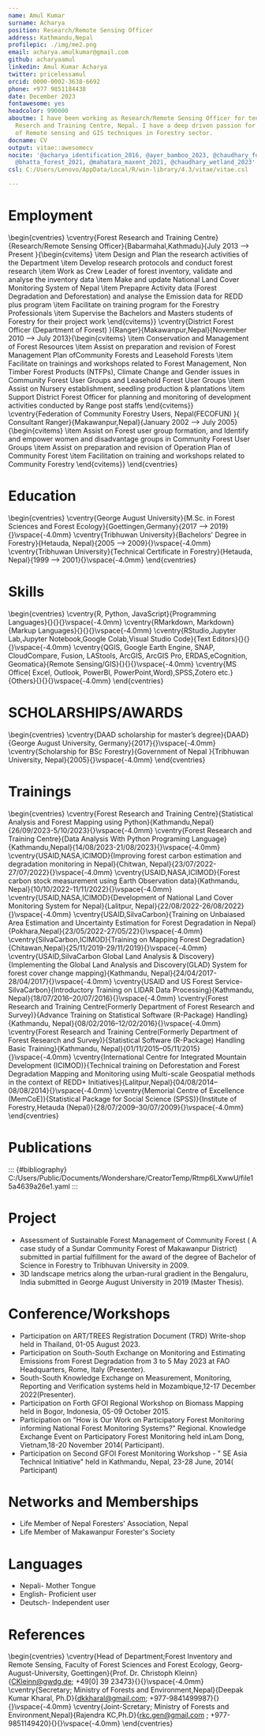 ```yaml
---
name: Amul Kumar
surname: Acharya
position: Research/Remote Sensing Officer
address: Kathmandu,Nepal
profilepic: ./img/me2.png
email: acharya.amulkumar@gmail.com
github: acharyaamul
linkedin: Amul Kumar Acharya
twitter: pricelessamul
orcid: 0000-0002-3638-6692
phone: +977 9851184438
date: December 2023
fontawesome: yes
headcolor: 990000
aboutme: I have been working as Research/Remote Sensing Officer for ten years at Forest
  Reserch and Training Centre, Nepal. I have a deep driven passion for application
  of Remote sensing and GIS techniques in Forestry sector.
docname: CV
output: vitae::awesomecv
nocite: '@acharya_identification_2016, @ayer_bamboo_2023, @chaudhary_forest_2016,
  @bhatta_forest_2021, @mahatara_maxent_2021, @chaudhary_wetland_2023'
csl: C:/Users/Lenovo/AppData/Local/R/win-library/4.3/vitae/vitae.csl

---
```




# Employment

\begin{cventries}
	\cventry{Forest Research and Training Centre}{Research/Remote Sensing Officer}{Babarmahal,Kathmadu}{July 2013 --> Present }{\begin{cvitems}
\item Design and Plan the research activities of the Department
\item Develop research protocols and conduct forest research
\item Work as Crew Leader of forest inventory, validate and analyse the inventory data 
\item Make and update National Land Cover Monitoring System of Nepal
\item Prepapre Activity data (Forest Degradation and Deforestation) and analyse the Emission data for REDD plus program
\item Facilitate on training program for the Forestry Professionals 
\item Supervise the Bachelors and Masters students of Forestry for their project work 
\end{cvitems}}
	\cventry{District Forest Officer (Department of Forest) }{Ranger}{Makawanpur,Nepal}{November 2010 --> July 2013}{\begin{cvitems}
\item Conservation and Management of Forest Resources
\item Assist on preparation and revision of Forest Management Plan ofCommunity Forests and Leasehold Forests
\item Facilitate on trainings and workshops related to Forest Management, Non Timber Forest Products (NTFPs), Climate Change
    and Gender issues in Community Forest User Groups and Leasehold Forest User Groups
\item Assist on Nursery establishment, seedling production \& plantations
\item Support District Forest Officer for planning and monitoring of development activities conducted by Range post staffs
\end{cvitems}}
	\cventry{Federation of Community Forestry Users, Nepal(FECOFUN) }{ Consultant Ranger}{Makawanpur,Nepal}{January 2002 --> July 2005}{\begin{cvitems}
\item Assist on Forest user group formation, and Identify and empower women and disadvantage groups in Community Forest User Groups
\item Assist on preparation and revision of Operation Plan of Community Forest
\item Facilitation on training and workshops related to Community Forestry
\end{cvitems}}
\end{cventries}

# Education

\begin{cventries}
	\cventry{George August University}{M.Sc. in Forest Sciences and Forest Ecology}{Goettingen,Germany}{2017 --> 2019}{}\vspace{-4.0mm}
	\cventry{Tribhuwan University}{Bachelors' Degree in Forestry}{Hetauda, Nepal}{2005 --> 2009}{}\vspace{-4.0mm}
	\cventry{Tribhuwan University}{Technical Certificate in Forestry}{Hetauda, Nepal}{1999 --> 2001}{}\vspace{-4.0mm}
\end{cventries}

# Skills

\begin{cventries}
	\cventry{R, Python, JavaScript}{Programming Languages}{}{}{}\vspace{-4.0mm}
	\cventry{RMarkdown, Markdown}{Markup Languages}{}{}{}\vspace{-4.0mm}
	\cventry{RStudio,Jupyter Lab,Jupyter Notebook,Google Colab,Visual Studio Code}{Text Editors}{}{}{}\vspace{-4.0mm}
	\cventry{QGIS, Google Earth Engine, SNAP, CloudCompare, Fusion, LAStools, ArcGIS, ArcGIS Pro, ERDAS,eCognition, Geomatica}{Remote Sensing/GIS}{}{}{}\vspace{-4.0mm}
	\cventry{MS Office( Excel, Outlook, PowerBI, PowerPoint,Word),SPSS,Zotero etc.}{Others}{}{}{}\vspace{-4.0mm}
\end{cventries}

# SCHOLARSHIPS/AWARDS

\begin{cventries}
	\cventry{DAAD scholarship for master’s degree}{DAAD}{George August University, Germany}{2017}{}\vspace{-4.0mm}
	\cventry{Scholarship for BSc Forestry}{Government of Nepal }{Tribhuwan University, Nepal}{2005}{}\vspace{-4.0mm}
\end{cventries}


# Trainings

\begin{cventries}
	\cventry{Forest Research and Training Centre}{Statistical Analysis and Forest Mapping using Python}{Kathmandu,Nepal}{26/09/2023-5/10/2023}{}\vspace{-4.0mm}
	\cventry{Forest Research and Training Centre}{Data Analysis With Python Programing Language}{Kathmandu,Nepal}{14/08/2023-21/08/2023}{}\vspace{-4.0mm}
	\cventry{USAID,NASA,ICIMOD}{Improving forest carbon estimation and degradation monitoring in Nepal}{Chitwan, Nepal}{23/07/2022-27/07/2022}{}\vspace{-4.0mm}
	\cventry{USAID,NASA,ICIMOD}{Forest carbon stock measurement using Earth Observation data}{Kathmandu, Nepal}{10/10/2022-11/11/2022}{}\vspace{-4.0mm}
	\cventry{USAID,NASA,ICIMOD}{Development of National Land Cover Monitoring System for Nepal}{Lalitpur, Nepal}{22/08/2022-26/08/2022}{}\vspace{-4.0mm}
	\cventry{USAID,SilvaCarbon}{Training on Unbaiased Area Estimation and Uncertainty Estimation for Forest Degradation in Nepal}{Pokhara,Nepal}{23/05/2022-27/05/22}{}\vspace{-4.0mm}
	\cventry{SilvaCarbon,ICIMOD}{Training on Mapping Forest Degradation}{Chitawan,Nepal}{25/11/2019-29/11/2019}{}\vspace{-4.0mm}
	\cventry{USAID,SilvaCarbon Global Land Analysis \& Discovery}{Implementing the Global Land Analysis and Discovery(GLAD) System for forest cover change mapping}{Kathmandu, Nepal}{24/04/2017-28/04/2017}{}\vspace{-4.0mm}
	\cventry{USAID and US Forest Service-SilvaCarbon}{Introductory Training on LIDAR Data Processing}{Kathmandu, Nepal}{18/07/2016–20/07/2016}{}\vspace{-4.0mm}
	\cventry{Forest Research and Training Centre(Formerly Department of Forest Research and Survey)}{Advance Training on Statistical Software (R-Package) Handling}{Kathmandu, Nepal}{08/02/2016–12/02/2016}{}\vspace{-4.0mm}
	\cventry{Forest Research and Training Centre(Formerly Department of Forest Research and Survey)}{Statistical Software (R-Package) Handling Basic Training}{Kathmandu, Nepal}{01/11/2015–05/11/2015}{}\vspace{-4.0mm}
	\cventry{International Centre for Integrated Mountain Development (ICIMOD)}{Technical training on Deforestation and Forest Degradation Mapping and Monitoring using Multi-scale Geospatial methods in
the context of REDD+ Initiatives}{Lalitpur,Nepal}{04/08/2014–08/08/2014}{}\vspace{-4.0mm}
	\cventry{Memorial Centre of Excellence (MemCoE)}{Statistical Package for Social Science (SPSS)}{Institute of Forestry,Hetauda (Nepal)}{28/07/2009–30/07/2009}{}\vspace{-4.0mm}
\end{cventries}

# Publications


::: {#bibliography}
C:/Users/Public/Documents/Wondershare/CreatorTemp/Rtmp6LXwwU/file15a4639a26e1.yaml
:::


# Project
- Assessment of Sustainable Forest Management of Community Forest ( A case study of a Sundar Community Forest of Makawanpur District)         submitted in partial fulfillment for the award of the degree of Bachelor of Science in Forestry to Tribhuvan University in 2009.
- 3D landscape metrics along the urban-rural gradient in the Bengaluru, India submitted in George August University in 2019 (Master          Thesis).

# Conference/Workshops

- Participation on ART/TREES Registration Document (TRD) Write-shop held in Thailand, 01-05 August 2023.
- Participation on South-South Exchange on Monitoring and Estimating Emissions from Forest Degradation from 3 to 5 May 2023 at FAO Headquarters, Rome, Italy (Presenter).
- South-South Knowledge Exchange on Measurement, Monitoring, Reporting and Verification systems held in Mozambique,12-17 December 2022(Presenter).
- Participation on Forth GFOI Regional Workshop on Biomass Mapping held in Bogor, Indonesia, 05-09 October 2015.
- Participation on "How is Our Work on Participatory Forest Monitoring informing National Forest Monitoring Systems?" Regional.
  Knowledge Exchange Event on Participatory Forest Monitoring held inLam Dong, Vietnam,18-20 November 2014( Participant).
- Participation on Second GFOI Forest Monitoring Workshop - " SE Asia Technical Initiative" held in Kathmandu, Nepal, 23-28 June, 2014(      Participant)

# Networks and Memberships

- Life Member of Nepal Foresters' Association, Nepal
- Life Member of Makawanpur Forester's Society

# Languages

- Nepali- Mother Tongue 
- English- Proficient user
- Deutsch- Independent user

# References

\begin{cventries}
	\cventry{Head of Department;Forest Inventory and Remote Sensing, 
  Faculty of Forest Sciences and Forest Ecology,
  Georg-August-University, Goettingen}{Prof. Dr. Christoph Kleinn}{CKleinn@gwdg.de; +49[0] 39 23473}{}{}\vspace{-4.0mm}
	\cventry{Secretary; Ministry of Forests and Environment,Nepal}{Deepak Kumar Kharal, Ph.D}{dkkharal@gmail.com; +977-9841499987}{}{}\vspace{-4.0mm}
	\cventry{Joint-Scretary; Ministry of Forests and Environment,Nepal}{Rajendra KC,Ph.D}{rkc.gen@gmail.com ; +977-9851149420}{}{}\vspace{-4.0mm}
\end{cventries}



